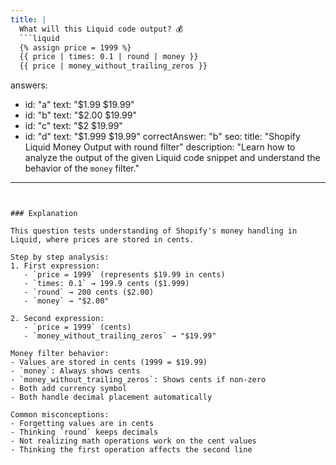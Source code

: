 ```yaml
---
title: |
  What will this Liquid code output? 💰
  ```liquid
  {% assign price = 1999 %}
  {{ price | times: 0.1 | round | money }}
  {{ price | money_without_trailing_zeros }}
  ```

answers:
  - id: "a"
    text: "$1.99 $19.99"
  - id: "b"
    text: "$2.00 $19.99"
  - id: "c"
    text: "$2 $19.99"
  - id: "d"
    text: "$1.999 $19.99"
correctAnswer: "b"
seo:
  title: "Shopify Liquid Money Output with round filter"
  description: "Learn how to analyze the output of the given Liquid code snippet and understand the behavior of the `money` filter."
---
```


### Explanation

This question tests understanding of Shopify's money handling in Liquid, where prices are stored in cents.

Step by step analysis:
1. First expression:
   - `price = 1999` (represents $19.99 in cents)
   - `times: 0.1` → 199.9 cents ($1.999)
   - `round` → 200 cents ($2.00)
   - `money` → "$2.00"

2. Second expression:
   - `price = 1999` (cents)
   - `money_without_trailing_zeros` → "$19.99"

Money filter behavior:
- Values are stored in cents (1999 = $19.99)
- `money`: Always shows cents
- `money_without_trailing_zeros`: Shows cents if non-zero
- Both add currency symbol
- Both handle decimal placement automatically

Common misconceptions:
- Forgetting values are in cents
- Thinking `round` keeps decimals
- Not realizing math operations work on the cent values
- Thinking the first operation affects the second line 